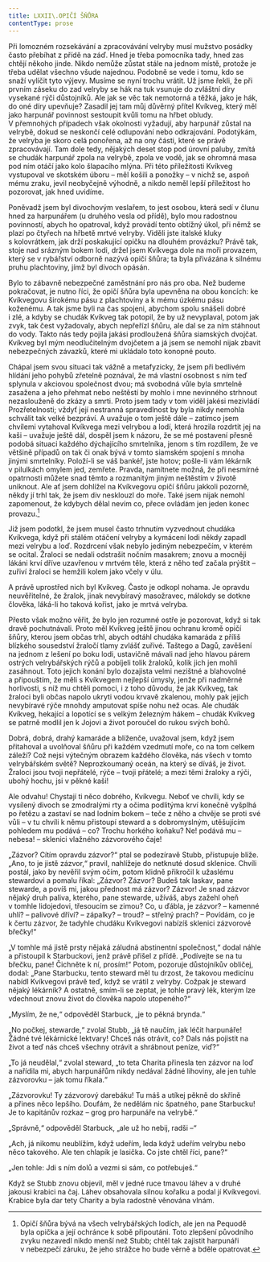```yaml
---
title: LXXII\.OPIČÍ ŠŇŮRA
contentType: prose
---
```


<section>

Při lomozném rozsekávání a zpracovávání velryby musí mužstvo posádky často přebíhat z přídě na záď. Hned je třeba pomocníka tady, hned zas chtějí někoho jinde. Nikdo nemůže zůstat stále na jednom místě, protože je třeba udělat všechno všude najednou. Podobně se vede i tomu, kdo se snaží vylíčit tyto výjevy. Musíme se nyní trochu vrátit. Už jsme řekli, že při prvním záseku do zad velryby se hák na tuk vsunuje do zvláštní díry vysekané rýči důstojníků. Ale jak se věc tak nemotorná a těžká, jako je hák, do oné díry upevňuje? Zasadil jej tam můj důvěrný přítel Kvíkveg, který měl jako harpunář povinnost sestoupit kvůli tomu na hřbet obludy. V přemnohých případech však okolnosti vyžadují, aby harpunář zůstal na velrybě, dokud se neskončí celé odlupování nebo odkrajování. Podotýkám, že velryba je skoro celá ponořena, až na ony části, které se právě zpracovávají. Tam dole tedy, nějakých deset stop pod úrovní paluby, zmítá se chudák harpunář zpola na velrybě, zpola ve vodě, jak se ohromná masa pod ním otáčí jako kolo šlapacího mlýna. Při této příležitosti Kvíkveg vystupoval ve skotském úboru – měl košili a ponožky – v nichž se, aspoň mému zraku, jevil neobyčejně výhodně, a nikdo neměl lepší příležitost ho pozorovat, jak hned uvidíme.

Poněvadž jsem byl divochovým veslařem, to jest osobou, která sedí v člunu hned za harpunářem (u druhého vesla od přídě), bylo mou radostnou povinností, abych ho opatroval, když provádí tento obtížný úkol, při němž se plazí po čtyřech na hřbetě mrtvé velryby. Viděli jste italské kluky s kolovrátkem, jak drží poskakující opičku na dlouhém provázku? Právě tak, stoje nad srázným bokem lodi, držel jsem Kvíkvega dole na moři provazem, který se v rybářství odborně nazývá opičí šňůra; ta byla přivázána k silnému pruhu plachtoviny, jímž byl divoch opásán.

Bylo to zábavně nebezpečné zaměstnání pro nás pro oba. Než budeme pokračovat, je nutno říci, že opičí šňůra byla upevněna na obou koncích: ke Kvíkvegovu širokému pásu z plachtoviny a k mému úzkému pásu koženému. A tak jsme byli na čas spojeni, abychom spolu snášeli dobré i zlé, a kdyby se chudák Kvíkveg tak potopil, že by už nevyplaval, potom jak zvyk, tak čest vyžadovaly, abych nepřeřízl šňůru, ale dal se za ním stáhnout do vody. Takto nás tedy pojila jakási prodloužená šňůra siamských dvojčat. Kvíkveg byl mým neodlučitelným dvojčetem a já jsem se nemohl nijak zbavit nebezpečných závazků, které mi ukládalo toto konopné pouto.

Chápal jsem svou situaci tak vážně a metafyzicky, že jsem při bedlivém hlídání jeho pohybů zřetelně poznával, že má vlastní osobnost s ním teď splynula v akciovou společnost dvou; má svobodná vůle byla smrtelně zasažena a jeho přehmat nebo neštěstí by mohlo i mne nevinného strhnout nezaslouženě do zkázy a smrti. Proto jsem tady v tom viděl jakési mezivládí Prozřetelnosti; vždyť její nestranná spravedlnost by byla nikdy nemohla schválit tak velké bezpráví. A uvažuje o tom ještě dále – zatímco jsem chvílemi vytahoval Kvíkvega mezi velrybou a lodí, která hrozila rozdrtit jej na kaši – uvažuje ještě dál, dospěl jsem k názoru, že se mé postavení přesně podobá situaci každého dýchajícího smrtelníka, jenom s tím rozdílem, že ve většině případů on tak či onak bývá v tomto siamském spojení s mnoha jinými smrtelníky. Položí-li se váš bankéř, jste hotov; pošle-li vám lékárník v pilulkách omylem jed, zemřete. Pravda, namítnete možná, že při nesmírné opatrnosti můžete snad těmto a rozmanitým jiným neštěstím v životě uniknout. Ale ať jsem dohlížel na Kvíkvegovu opičí šňůru jakkoli pozorně, někdy jí trhl tak, že jsem div nesklouzl do moře. Také jsem nijak nemohl zapomenout, že kdybych dělal nevím co, přece ovládám jen jeden konec provazu.[^15]

Již jsem podotkl, že jsem musel často trhnutím vyzvednout chudáka Kvíkvega, když při stálém otáčení velryby a kymácení lodi někdy zapadl mezi velrybu a loď. Rozdrcení však nebylo jediným nebezpečím, v kterém se ocital. Žraloci se nedali odstrašit nočním masakrem; znovu a mocněji lákáni krví dříve uzavřenou v mrtvém těle, která z něho teď začala prýštit – zuřiví žraloci se hemžili kolem jako včely v úlu.

A právě uprostřed nich byl Kvíkveg. Často je odkopl nohama. Je opravdu neuvěřitelné, že žralok, jinak nevybíravý masožravec, málokdy se dotkne člověka, láká-li ho taková kořist, jako je mrtvá velryba.

Přesto však možno věřit, že bylo jen rozumné ostře je pozorovat, když si tak dravě pochutnávali. Proto měl Kvíkveg ještě jinou ochranu kromě opičí šňůry, kterou jsem občas trhl, abych odtáhl chudáka kamaráda z příliš blízkého sousedství žraločí tlamy zvlášť zuřivé. Taštego a Dagů, zavěšení na jednom z lešení po boku lodi, ustavičně mávali nad jeho hlavou párem ostrých velrybářských rýčů a pobíjeli tolik žraloků, kolik jich jen mohli zasáhnout. Toto jejich konání bylo dozajista velmi nezištné a blahovolné a připouštím, že měli s Kvíkvegem nejlepší úmysly, jenže při nadměrné horlivosti, s níž mu chtěli pomoci, i z toho důvodu, že jak Kvíkveg, tak žraloci byli občas napolo ukryti vodou krvavě zkalenou, mohly pak jejich nevybíravé rýče mnohdy amputovat spíše nohu než ocas. Ale chudák Kvíkveg, hekající a lopotící se s velkým železným hákem – chudák Kvíkveg se patrně modlil jen k Jojovi a život poroučel do rukou svých bohů.

Dobrá, dobrá, drahý kamaráde a blíženče, uvažoval jsem, když jsem přitahoval a uvolňoval šňůru při každém vzedmutí moře, co na tom celkem záleží? Což nejsi výtečným obrazem každého člověka, nás všech v tomto velrybářském světě? Neprozkoumaný oceán, na který se díváš, je život. Žraloci jsou tvoji nepřátelé, rýče – tvoji přátelé; a mezi těmi žraloky a rýči, ubohý hochu, jsi v pěkné kaši!

Ale odvahu! Chystají ti něco dobrého, Kvíkvegu. Neboť ve chvíli, kdy se vysílený divoch se zmodralými rty a očima podlitýma krví konečně vyšplhá po řetězu a zastaví se nad lodním bokem – teče z něho a chvěje se proti své vůli – v tu chvíli k němu přistoupí steward a s dobromyslným, utěšujícím pohledem mu podává – co? Trochu horkého koňaku? Ne! podává mu – nebesa! – sklenici vlažného zázvorového čaje!

„Zázvor? Cítím opravdu zázvor?“ ptal se podezíravě Stubb, přistupuje blíže. „Ano, to je jistě zázvor,“ pravil, nahlížeje do netknuté dosud sklenice. Chvíli postál, jako by nevěřil svým očím, potom klidně přikročil k užaslému stewardovi a pomalu říkal: „Zázvor? Zázvor? Budeš tak laskav, pane stewarde, a povíš mi, jakou přednost má zázvor? Zázvor! Je snad zázvor nějaký druh paliva, kterého, pane stewarde, užíváš, abys zažehl oheň v tomhle lidojedovi, třesoucím se zimou? Co, u ďábla, je zázvor? – kamenné uhlí? – palivové dříví? – zápalky? – troud? – střelný prach? – Povídám, co je k čertu zázvor, že tadyhle chudáku Kvíkvegovi nabízíš sklenici zázvorové břečky!“

„V tomhle má jistě prsty nějaká záludná abstinentní společnost,“ dodal náhle a přistoupil k Starbuckovi, jenž právě přišel z přídě. „Podívejte se na tu břečku, pane! Čichněte k ní, prosím!“ Potom, pozoruje důstojníkův obličej, dodal: „Pane Starbucku, tento steward měl tu drzost, že takovou medicínu nabídl Kvíkvegovi právě teď, když se vrátil z velryby. Cožpak je steward nějaký lékárník? A ostatně, smím-li se zeptat, je tohle pravý lék, kterým lze vdechnout znovu život do člověka napolo utopeného?“

„Myslím, že ne,“ odpověděl Starbuck, „je to pěkná brynda.“

„No počkej, stewarde,“ zvolal Stubb, „já tě naučím, jak léčit harpunáře! Žádné tvé lékárnické lektvary! Chceš nás otrávit, co? Dals nás pojistit na život a teď nás chceš všechny otrávit a shrábnout peníze, viď?“

„To já neudělal,“ zvolal steward, „to teta Charita přinesla ten zázvor na loď a nařídila mi, abych harpunářům nikdy nedával žádné lihoviny, ale jen tuhle zázvorovku – jak tomu říkala.“

„Zázvorovku! Ty zázvorový darebáku! Tu máš a utíkej pěkně do skříně a přines něco lepšího. Doufám, že nedělám nic špatného, pane Starbucku! Je to kapitánův rozkaz – grog pro harpunáře na velrybě.“

„Správně,“ odpověděl Starbuck, „ale už ho nebij, radši –“

„Ach, já nikomu neublížím, když udeřím, leda když udeřím velrybu nebo něco takového. Ale ten chlapík je lasička. Co jste chtěl říci, pane?“

„Jen tohle: Jdi s ním dolů a vezmi si sám, co potřebuješ.“

Když se Stubb znovu objevil, měl v jedné ruce tmavou láhev a v druhé jakousi krabici na čaj. Láhev obsahovala silnou kořalku a podal jí Kvíkvegovi. Krabice byla dar tety Charity a byla radostně věnována vlnám.

[^15]: Opičí šňůra bývá na všech velrybářských lodích, ale jen na Pequodě byla opička a její ochránce k sobě připoutáni. Toto zlepšení původního zvyku nezavedl nikdo menší než Stubb; chtěl tak zajistit harpunáři v nebezpečí záruku, že jeho strážce ho bude věrně a bděle opatrovat.

</section>
